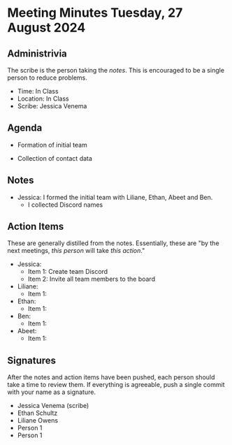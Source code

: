 # Meeting Minutes Tuesday, 27 August 2024

## Administrivia
The scribe is the person taking the _notes_. This is encouraged to be a single person to reduce problems.
* Time: In Class
* Location: In Class
* Scribe: Jessica Venema

## Agenda
* Formation of initial team
  
* Collection of contact data

## Notes
* Jessica: I formed the initial team with Liliane, Ethan, Abeet and Ben.
	* I collected Discord names

## Action Items
These are generally distilled from the notes. Essentially, these are "by the next meetings, _this person_ will take _this action_."
* Jessica: 
  * Item 1: Create team Discord
  * Item 2: Invite all team members to the board
* Liliane: 
  * Item 1:
* Ethan: 
  * Item 1:
* Ben: 
  * Item 1:
* Abeet: 
  * Item 1:

## Signatures
After the notes and action items have been pushed, each person should take a time to review them. If everything is agreeable, push a single commit with your name as a signature. 
* Jessica Venema (scribe)
* Ethan Schultz
* Liliane Owens
* Person 1
* Person 1
